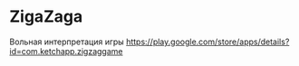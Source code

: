 # ZigaZaga
Вольная интерпретация игры https://play.google.com/store/apps/details?id=com.ketchapp.zigzaggame

